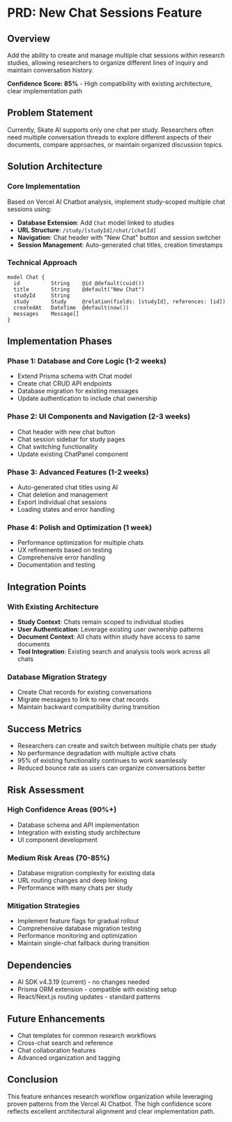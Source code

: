 # PRD: New Chat Sessions Feature

## Overview
Add the ability to create and manage multiple chat sessions within research studies, allowing researchers to organize different lines of inquiry and maintain conversation history.

**Confidence Score: 85%** - High compatibility with existing architecture, clear implementation path

## Problem Statement
Currently, Skate AI supports only one chat per study. Researchers often need multiple conversation threads to explore different aspects of their documents, compare approaches, or maintain organized discussion topics.

## Solution Architecture

### Core Implementation
Based on Vercel AI Chatbot analysis, implement study-scoped multiple chat sessions using:

- **Database Extension**: Add `Chat` model linked to studies
- **URL Structure**: `/study/[studyId]/chat/[chatId]` 
- **Navigation**: Chat header with "New Chat" button and session switcher
- **Session Management**: Auto-generated chat titles, creation timestamps

### Technical Approach
```prisma
model Chat {
  id          String    @id @default(cuid())
  title       String    @default("New Chat")
  studyId     String
  study       Study     @relation(fields: [studyId], references: [id])
  createdAt   DateTime  @default(now())
  messages    Message[]
}
```

## Implementation Phases

### Phase 1: Database and Core Logic (1-2 weeks)
- Extend Prisma schema with Chat model
- Create chat CRUD API endpoints
- Database migration for existing messages
- Update authentication to include chat ownership

### Phase 2: UI Components and Navigation (2-3 weeks)  
- Chat header with new chat button
- Chat session sidebar for study pages
- Chat switching functionality
- Update existing ChatPanel component

### Phase 3: Advanced Features (1-2 weeks)
- Auto-generated chat titles using AI
- Chat deletion and management
- Export individual chat sessions
- Loading states and error handling

### Phase 4: Polish and Optimization (1 week)
- Performance optimization for multiple chats
- UX refinements based on testing
- Comprehensive error handling
- Documentation and testing

## Integration Points

### With Existing Architecture
- **Study Context**: Chats remain scoped to individual studies
- **User Authentication**: Leverage existing user ownership patterns
- **Document Context**: All chats within study have access to same documents
- **Tool Integration**: Existing search and analysis tools work across all chats

### Database Migration Strategy
- Create Chat records for existing conversations
- Migrate messages to link to new chat records
- Maintain backward compatibility during transition

## Success Metrics
- Researchers can create and switch between multiple chats per study
- No performance degradation with multiple active chats
- 95% of existing functionality continues to work seamlessly
- Reduced bounce rate as users can organize conversations better

## Risk Assessment

### High Confidence Areas (90%+)
- Database schema and API implementation
- Integration with existing study architecture
- UI component development

### Medium Risk Areas (70-85%)
- Database migration complexity for existing data
- URL routing changes and deep linking
- Performance with many chats per study

### Mitigation Strategies
- Implement feature flags for gradual rollout
- Comprehensive database migration testing
- Performance monitoring and optimization
- Maintain single-chat fallback during transition

## Dependencies
- AI SDK v4.3.19 (current) - no changes needed
- Prisma ORM extension - compatible with existing setup
- React/Next.js routing updates - standard patterns

## Future Enhancements
- Chat templates for common research workflows
- Cross-chat search and reference
- Chat collaboration features
- Advanced organization and tagging

## Conclusion
This feature enhances research workflow organization while leveraging proven patterns from the Vercel AI Chatbot. The high confidence score reflects excellent architectural alignment and clear implementation path.